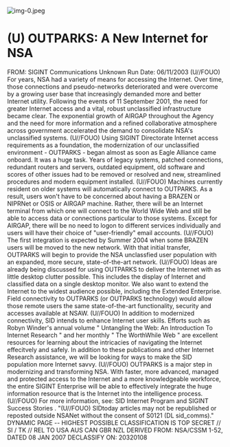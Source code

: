 ![img-0.jpeg](img-0.jpeg)

# (U) OUTPARKS: A New Internet for NSA 

FROM: SIGINT Communications
Unknown
Run Date: 06/11/2003
(U//FOUO) For years, NSA had a variety of means for accessing the Internet. Over time, those connections and pseudo-networks deteriorated and were overcome by a growing user base that increasingly demanded more and better Internet utility. Following the events of 11 September 2001, the need for greater Internet access and a vital, robust unclassified infrastructure became clear. The exponential growth of AIRGAP throughout the Agency and the need for more information and a refined collaborative atmosphere across government accelerated the demand to consolidate NSA's unclassified systems.
(U//FOUO) Using SIGINT Directorate Internet access requirements as a foundation, the modernization of our unclassified environment - OUTPARKS - began almost as soon as Eagle Alliance came onboard. It was a huge task. Years of legacy systems, patched connections, redundant routers and servers, outdated equipment, old software and scores of other issues had to be removed or resolved and new, streamlined procedures and modern equipment installed.
(U//FOUO) Machines currently resident on older systems will automatically connect to OUTPARKS. As a result, users won't have to be concerned about having a BRAZEN or NIPRNet or OSIS or AIRGAP machine. Rather, there will be an Internet terminal from which one will connect to the World Wide Web and still be able to access data or connections particular to those systems. Except for AIRGAP, there will be no need to logon to different services individually and users will have their choice of "user-friendly" email accounts.
(U//FOUO) The first integration is expected by Summer 2004 when some BRAZEN users will be moved to the new network. With that initial transfer, OUTPARKS will begin to provide the NSA unclassfied user population with an expanded, more secure, state-of-the-art network.
(U//FOUO) Ideas are already being discussed for using OUTPARKS to deliver the Internet with as little desktop clutter possible. This includes the display of Internet and classified data on a single desktop monitor. We also want to extend the Internet to the widest audience possible, including the Extended Enterprise. Field connectivity to OUTPARKS (or OUTPARKS technology) would allow those remote users the same state-of-the-art functionality, security and accesses available at NSAW.
(U//FOUO) In addition to modernized connectivity, SID intends to enhance Internet user skills. Efforts such as Robyn Winder's annual volume " Untangling the Web: An Introduction To Internet Research " and her monthly " The WorthWhile Web " are excellent resources for learning about the intricacies of navigating the Internet effecitvely and safely. In addition to these publications and other Internet Research assistance, we will be looking for ways to make the SID population more Internet savvy.
(U//FOUO) OUTPARKS is a major step in modernizing and transforming NSA. With faster, more advanced, managed and protected access to the Internet and a more knowledgeable workforce, the entire SIGINT Enterprise will be able to effectively integrate the huge information resource that is the Internet into the intelligence process.
(U//FOUO) For more information, see: SID Internet Program and SIGINT Success Stories .
"(U//FOUO) SIDtoday articles may not be republished or reposted outside NSANet without the consent of S0121 (DL sid_comms)."
DYNAMIC PAGE -- HIGHEST POSSIBLE CLASSIFICATION IS TOP SECRET // SI / TK // REL TO USA AUS CAN GBR NZL
DERIVED FROM: NSA/CSSM 1-52, DATED 08 JAN 2007 DECLASSIFY ON: 20320108
